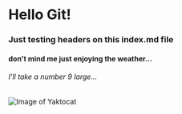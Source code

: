 # Hello Git!
### Just testing headers on this index.md file

#### don't mind me just enjoying the weather...
###### I'll take a number 9 large...


![Image of Yaktocat](https://octodex.github.com/images/yaktocat.png)
